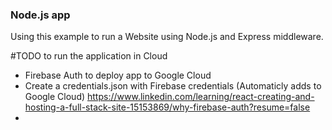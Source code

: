 ### Node.js app

Using this example to run a Website using Node.js and Express middleware.

#TODO to run the application in Cloud
  - Firebase Auth to deploy app to Google Cloud
  - Create a credentials.json with Firebase credentials (Automaticly adds to Google Cloud)
      https://www.linkedin.com/learning/react-creating-and-hosting-a-full-stack-site-15153869/why-firebase-auth?resume=false
  - 

